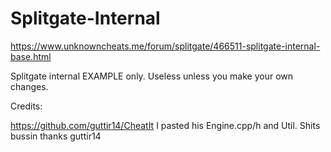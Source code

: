 # Splitgate-Internal

https://www.unknowncheats.me/forum/splitgate/466511-splitgate-internal-base.html

Splitgate internal EXAMPLE only. Useless unless you make your own changes.

Credits: 

https://github.com/guttir14/CheatIt I pasted his Engine.cpp/h and Util. Shits bussin thanks guttir14

